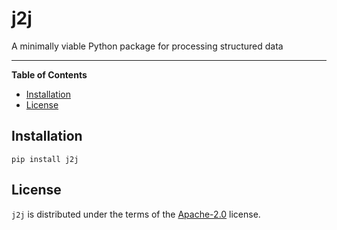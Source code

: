 # j2j

A minimally viable Python package for processing structured data

-----

**Table of Contents**

- [Installation](#installation)
- [License](#license)

## Installation

```console
pip install j2j
```

## License

`j2j` is distributed under the terms of the [Apache-2.0](https://spdx.org/licenses/Apache-2.0.html) license.
